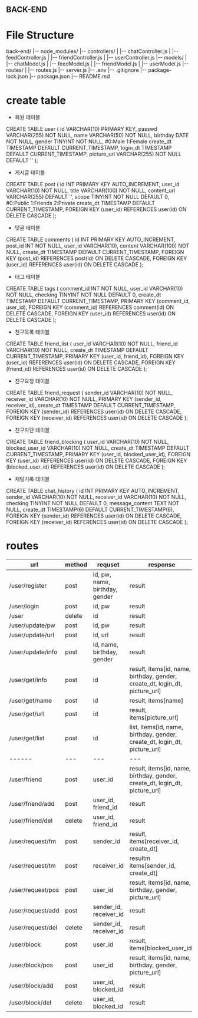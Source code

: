 ## BACK-END

# File Structure

back-end/
|-- node_modules/
|-- controllers/
|   |-- chatController.js
|   |-- feedController.js
|   |-- friendController.js
|   |-- userController.js
|-- models/
|   |-- chatModel.js
|   |-- feedModel.js
|   |-- friendModel.js
|   |-- userModel.js
|-- routes/
|   |-- routes.js
|-- server.js
|-- .env
|-- .gitignore
|-- package-lock.json
|-- package.json
|-- README.md


# create table

- 회원 테이블

CREATE TABLE user (
    id VARCHAR(10) PRIMARY KEY,
    passwd VARCHAR(255) NOT NULL,
    name VARCHAR(50) NOT NULL,
    birthday DATE NOT NULL,
    gender TINYINT NOT NULL, #0:Male 1:Female
    create_dt TIMESTAMP DEFAULT CURRENT_TIMESTAMP,
    login_dt TIMESTAMP DEFAULT CURRENT_TIMESTAMP,
    picture_url VARCHAR(255) NOT NULL DEFAULT ''
);

- 게시글 테이블

CREATE TABLE post (
    id INT PRIMARY KEY AUTO_INCREMENT,
    user_id VARCHAR(10) NOT NULL,
    title VARCHAR(100) NOT NULL,
    content_url VARCHAR(255) DEFAULT '',
    scope TINYINT NOT NULL DEFAULT 0, #0:Public 1:Friends 2:Private
    create_dt TIMESTAMP DEFAULT CURRENT_TIMESTAMP,
    FOREIGN KEY (user_id) REFERENCES user(id) ON DELETE CASCADE
);

- 댓글 테이블

CREATE TABLE comments (
    id INT PRIMARY KEY AUTO_INCREMENT,
    post_id INT NOT NULL,
    user_id VARCHAR(10),
    content VARCHAR(100) NOT NULL,
    create_dt TIMESTAMP DEFAULT CURRENT_TIMESTAMP,
    FOREIGN KEY (post_id) REFERENCES post(id) ON DELETE CASCADE,
    FOREIGN KEY (user_id) REFERENCES user(id) ON DELETE CASCADE
);

- 태그 테이블

CREATE TABLE tags (
    comment_id INT NOT NULL,
    user_id VARCHAR(10) NOT NULL,
    checking TINYINT NOT NULL DEFAULT 0,
    create_dt TIMESTAMP DEFAULT CURRENT_TIMESTAMP,
    PRIMARY KEY (comment_id, user_id),
    FOREIGN KEY (comment_id) REFERENCES comment(id) ON DELETE CASCADE,
    FOREIGN KEY (user_id) REFERENCES user(id) ON DELETE CASCADE
);

- 친구목록 테이블

CREATE TABLE friend_list (
    user_id VARCHAR(10) NOT NULL,
    friend_id VARCHAR(10) NOT NULL,
    create_dt TIMESTAMP DEFAULT CURRENT_TIMESTAMP,
    PRIMARY KEY (user_id, friend_id),
    FOREIGN KEY (user_id) REFERENCES user(id) ON DELETE CASCADE,
    FOREIGN KEY (friend_id) REFERENCES user(id) ON DELETE CASCADE
);

- 친구요청 테이블

CREATE TABLE friend_request (
    sender_id VARCHAR(10) NOT NULL,
    receiver_id VARCHAR(10) NOT NULL,
    PRIMARY KEY (sender_id, receiver_id),
    create_dt TIMESTAMP DEFAULT CURRENT_TIMESTAMP,
    FOREIGN KEY (sender_id) REFERENCES user(id) ON DELETE CASCADE,
    FOREIGN KEY (receiver_id) REFERENCES user(id) ON DELETE CASCADE
);

- 친구차단 테이블

CREATE TABLE friend_blocking (
    user_id VARCHAR(10) NOT NULL,
    blocked_user_id VARCHAR(10) NOT NULL,
    create_dt TIMESTAMP DEFAULT CURRENT_TIMESTAMP,
    PRIMARY KEY (user_id, blocked_user_id),
    FOREIGN KEY (user_id) REFERENCES user(id) ON DELETE CASCADE,
    FOREIGN KEY (blocked_user_id) REFERENCES user(id) ON DELETE CASCADE
);

- 채팅기록 테이블

CREATE TABLE chat_history (
    id INT PRIMARY KEY AUTO_INCREMENT,
    sender_id VARCHAR(10) NOT NULL,
    receiver_id VARCHAR(10) NOT NULL,
    checking TINYINT NOT NULL DEFAULT 0,
    message_content TEXT NOT NULL,
    create_dt TIMESTAMP(6) DEFAULT CURRENT_TIMESTAMP(6),
    FOREIGN KEY (sender_id) REFERENCES user(id) ON DELETE CASCADE,
    FOREIGN KEY (receiver_id) REFERENCES user(id) ON DELETE CASCADE
);


# routes

|url|method|requset|response|
|------|---|---|---|
|/user/register|post|id, pw, name, birthday, gender|result|
|/user/login|post|id, pw|result|
|/user|delete|id|result|
|/user/update/pw|post|id, pw|result|
|/user/update/url|post|id, url|result|
|/user/update/info|post|id, name, birthday, gender|result|
|/user/get/info|post|id|result, items[id, name, birthday, gender, create_dt, login_dt, picture_url]|
|/user/get/name|post|id|result, items[name]|
|/user/get/url|post|id|result, items[picture_url]|
|/user/get/list|post|id|list, items[id, name, birthday, gender, create_dt, login_dt, picture_url]|
|------|---|---|---|
|/user/friend|post|user_id|result, items[id, name, birthday, gender, create_dt, login_dt, picture_url]|
|/user/friend/add|post|user_id, friend_id|result|
|/user/friend/del|delete|user_id, friend_id|result|
|/user/request/fm|post|sender_id|result, items[receiver_id, create_dt]|
|/user/request/tm|post|receiver_id|resultm items[sender_id, create_dt]|
|/user/request/pos|post|user_id|result, items[id, name, birthday, gender, picture_url]|
|/user/request/add|post|sender_id, receiver_id|result|
|/user/request/del|delete|sender_id, receiver_id|result|
|/user/block|post|user_id|result, items[blocked_user_id]|
|/user/block/pos|post|user_id|result, items[id, name, birthday, gender, picture_url]|
|/user/block/add|post|user_id, blocked_id|result|
|/user/block/del|delete|user_id, blocked_id|result|